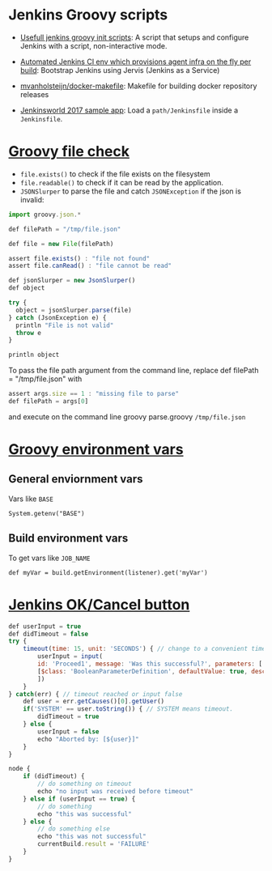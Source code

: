 # Jenkins Groovy scripts


* [Usefull jenkins groovy init scripts](https://github.com/hayderimran7/useful-jenkins-groovy-init-scripts/blob/master/init.groovy): A script that setups and configure Jenkins with a script, non-interactive mode.

* [Automated Jenkins CI env which provisions agent infra on the fly per build](https://github.com/samrocketman/jenkins-bootstrap-jervis): Bootstrap Jenkins using Jervis (Jenkins as a Service)

* [mvanholsteijn/docker-makefile](https://github.com/mvanholsteijn/docker-makefile/blob/master/Makefile): Makefile for building docker repository releases

* [Jenkinsworld 2017 sample app](https://github.com/NET-A-PORTER/jenkinsworld-2017-sample-app/blob/master/Jenkinsfile): Load a `path/Jenkinsfile` inside a `Jenkinsfile`.

# [Groovy file check](https://stackoverflow.com/questions/39262999/groovy-file-check)

  * `file.exists()` to check if the file exists on the filesystem 
  * `file.readable()` to check if it can be read by the application.
  * `JSONSlurper` to parse the file and catch `JSONException` if the json is invalid:

```javascript
import groovy.json.*

def filePath = "/tmp/file.json"

def file = new File(filePath)

assert file.exists() : "file not found"
assert file.canRead() : "file cannot be read"

def jsonSlurper = new JsonSlurper()
def object

try {
  object = jsonSlurper.parse(file)
} catch (JsonException e) {
  println "File is not valid"
  throw e
}

println object
```

To pass the file path argument from the command line, replace def filePath = "/tmp/file.json" with

```javascript
assert args.size == 1 : "missing file to parse"
def filePath = args[0]
```

and execute on the command line groovy parse.groovy `/tmp/file.json`

# [Groovy environment vars](https://stackoverflow.com/questions/21236268/access-to-build-environment-variables-from-a-groovy-script-in-a-jenkins-build-st)

## General enviornment vars

Vars like `BASE`

```
System.getenv("BASE")
```

## Build environment vars

To get vars like `JOB_NAME`

```
def myVar = build.getEnvironment(listener).get('myVar')
```

# [Jenkins OK/Cancel button](https://support.cloudbees.com/hc/en-us/articles/226554067-Pipeline-How-to-add-an-input-step-with-timeout-that-continues-if-timeout-is-reached-using-a-default-value)

```javascript
def userInput = true
def didTimeout = false
try {
    timeout(time: 15, unit: 'SECONDS') { // change to a convenient timeout for you
        userInput = input(
        id: 'Proceed1', message: 'Was this successful?', parameters: [
        [$class: 'BooleanParameterDefinition', defaultValue: true, description: '', name: 'Please confirm you agree with this']
        ])
    }
} catch(err) { // timeout reached or input false
    def user = err.getCauses()[0].getUser()
    if('SYSTEM' == user.toString()) { // SYSTEM means timeout.
        didTimeout = true
    } else {
        userInput = false
        echo "Aborted by: [${user}]"
    }
}

node {
    if (didTimeout) {
        // do something on timeout
        echo "no input was received before timeout"
    } else if (userInput == true) {
        // do something
        echo "this was successful"
    } else {
        // do something else
        echo "this was not successful"
        currentBuild.result = 'FAILURE'
    }
}
```

